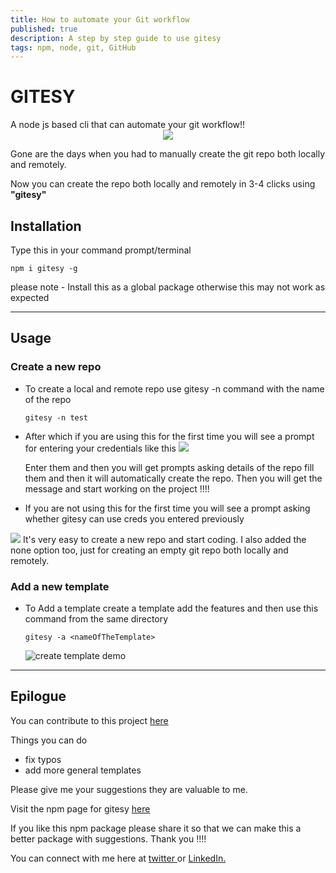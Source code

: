 ```yaml
---
title: How to automate your Git workflow
published: true
description: A step by step guide to use gitesy
tags: npm, node, git, GitHub 
---
```


<h1>GITESY</h1>
A node js based cli that can automate your git workflow!!
<center>
<img src="https://thepracticaldev.s3.amazonaws.com/i/kiyjjf11n7sq1q4kfnel.png" />
</center>

Gone are the days when you had to manually create the git repo both locally and remotely.

Now you can create the repo both locally and remotely in 3-4 clicks using <b>"gitesy"</b> 


## Installation

Type this in your command prompt/terminal

```
npm i gitesy -g
```

please note - Install this as a global package otherwise this may not work as expected

---

## Usage 

### Create a new repo
- To create a local and remote repo use gitesy -n command with the name of the repo
  ```
  gitesy -n test
  ```

- After which if you are using this for the first time you will see a prompt for entering your credentials like this
  <img src="https://thepracticaldev.s3.amazonaws.com/i/7iuy5c2sgbb0r0em0d2x.png" />

  Enter them and then you will get prompts asking details of the repo fill them and then it will automatically create the repo. Then you will get the message and start working on the project !!!!
  
 - If you are not using this for the first time you will see a prompt asking whether gitesy can use creds you entered previously
<img src="https://thepracticaldev.s3.amazonaws.com/i/gpz7871kp5p2ec0dn151.gif" />
It's very easy to create a new repo and start coding. I also added the none option too, just for creating an empty git repo both locally and remotely.

### Add a new template
- To Add a template create a template add the features and then use this command from the same directory
  ```
  gitesy -a <nameOfTheTemplate>
  ```
  ![create template demo](https://thepracticaldev.s3.amazonaws.com/i/f3ob1o27x6igr0p09urs.gif)


---

## Epilogue 
You can contribute to this project [here](https://github.com/ram2510/gitesy)

Things you can do 
- fix typos
- add more general templates

Please give me your suggestions they are valuable to me.

Visit the npm page for gitesy [here](https://www.npmjs.com/package/gitesy)

If you like this npm package please share it so that we can make this a better package with suggestions. Thank you !!!!

You can connect with me here at <a href="https://twitter.com/ram2510_" target="_blank">twitter  </a> or <a href="https://www.linkedin.com/in/ram2510/">LinkedIn.</a>


